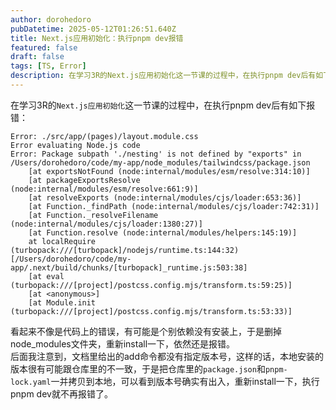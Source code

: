 ```yaml
---
author: dorohedoro
pubDatetime: 2025-05-12T01:26:51.640Z
title: Next.js应用初始化：执行pnpm dev报错
featured: false
draft: false
tags: [TS, Error]
description: 在学习3R的Next.js应用初始化这一节课的过程中，在执行pnpm dev后有如下报错
---
```


在学习3R的`Next.js应用初始化`这一节课的过程中，在执行pnpm dev后有如下报错：
```text
Error: ./src/app/(pages)/layout.module.css
Error evaluating Node.js code
Error: Package subpath './nesting' is not defined by "exports" in /Users/dorohedoro/code/my-app/node_modules/tailwindcss/package.json
    [at exportsNotFound (node:internal/modules/esm/resolve:314:10)]
    [at packageExportsResolve (node:internal/modules/esm/resolve:661:9)]
    [at resolveExports (node:internal/modules/cjs/loader:653:36)]
    [at Function._findPath (node:internal/modules/cjs/loader:742:31)]
    [at Function._resolveFilename (node:internal/modules/cjs/loader:1380:27)]
    [at Function.resolve (node:internal/modules/helpers:145:19)]
    at localRequire (turbopack:///[turbopack]/nodejs/runtime.ts:144:32) [/Users/dorohedoro/code/my-app/.next/build/chunks/[turbopack]_runtime.js:503:38]
    [at eval (turbopack:///[project]/postcss.config.mjs/transform.ts:59:25)]
    [at <anonymous>]
    [at Module.init (turbopack:///[project]/postcss.config.mjs/transform.ts:53:33)]
```
看起来不像是代码上的错误，有可能是个别依赖没有安装上，于是删掉node_modules文件夹，重新install一下，依然还是报错。<br>
后面我注意到，文档里给出的add命令都没有指定版本号，这样的话，本地安装的版本很有可能跟仓库里的不一致，于是把仓库里的`package.json`和`pnpm-lock.yaml`一并拷贝到本地，可以看到版本号确实有出入，重新install一下，执行pnpm dev就不再报错了。
